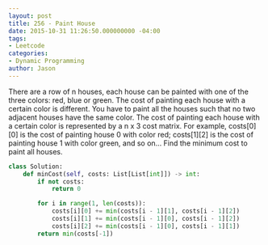 ```yaml
---
layout: post
title: 256 - Paint House
date: 2015-10-31 11:26:50.000000000 -04:00
tags:
- Leetcode
categories:
- Dynamic Programming
author: Jason
---
```

There are a row of n houses, each house can be painted with one of the three colors: red, blue or green. The cost of painting each house with a certain color is different. You have to paint all the houses such that no two adjacent houses have the same color. The cost of painting each house with a certain color is represented by a n x 3 cost matrix. For example, costs[0][0] is the cost of painting house 0 with color red; costs[1][2] is the cost of painting house 1 with color green, and so on... Find the minimum cost to paint all houses.

``` python
class Solution:
    def minCost(self, costs: List[List[int]]) -> int:
        if not costs:
            return 0

        for i in range(1, len(costs)):
            costs[i][0] += min(costs[i - 1][1], costs[i - 1][2])
            costs[i][1] += min(costs[i - 1][0], costs[i - 1][2])
            costs[i][2] += min(costs[i - 1][0], costs[i - 1][1])
        return min(costs[-1])
```
